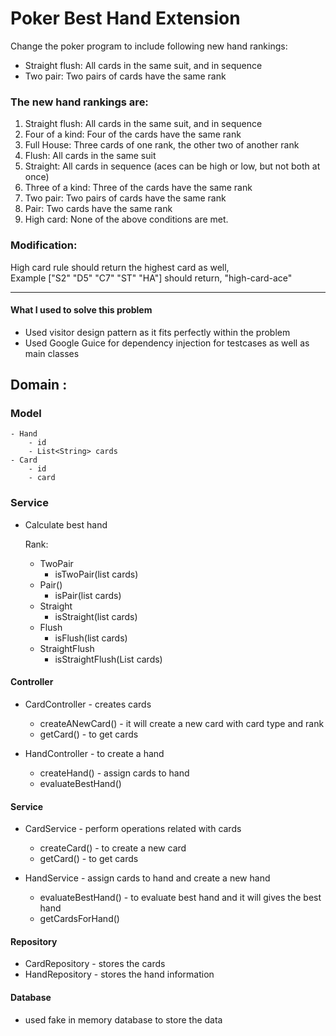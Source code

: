 # Poker Best Hand Extension

Change the poker program to include following new hand rankings: <br>

- Straight flush: All cards in the same suit, and in sequence
- Two pair: Two pairs of cards have the same rank <br>

### The new hand rankings are:

1. Straight flush: All cards in the same suit, and in sequence
2. Four of a kind: Four of the cards have the same rank
3. Full House: Three cards of one rank, the other two of another rank
4. Flush: All cards in the same suit
5. Straight: All cards in sequence (aces can be high or low, but not both at once)
6. Three of a kind: Three of the cards have the same rank
7. Two pair: Two pairs of cards have the same rank
8. Pair: Two cards have the same rank
9. High card: None of the above conditions are met. <br>

### Modification:

High card rule should return the highest card as well,<br>
Example ["S2" "D5" "C7" "ST" "HA"] should return, "high-card-ace"


------------------------------------------------------------------------------------------------------
#### What I used to solve this problem 
  - Used visitor design pattern as it fits perfectly within the problem
  - Used Google Guice for dependency injection for testcases as well as main classes 



## Domain :
### Model
    - Hand
        - id
        - List<String> cards
    - Card
        - id
        - card
        

### Service
  - Calculate best hand 

    Rank:
      - TwoPair
          - isTwoPair(list<string> cards)
      - Pair()
          - isPair(list<string> cards)
      - Straight
          - isStraight(list<string> cards)
      - Flush
          - isFlush(list<string> cards)
      - StraightFlush
          - isStraightFlush(List<string> cards)

#### Controller

- CardController - creates cards 
    - createANewCard() - it will create a new card with card type and rank
    - getCard() - to get cards
  
- HandController - to create a hand
    - createHand() - assign cards to hand
    - evaluateBestHand()

#### Service
- CardService - perform operations related with cards
  - createCard() - to create a new card
  - getCard() - to get cards
  
- HandService - assign cards to hand and create a new hand
  - evaluateBestHand() - to evaluate best hand and it will gives the best hand
  - getCardsForHand()

#### Repository
- CardRepository - stores the cards 
- HandRepository - stores the hand information

#### Database
- used fake in memory database to store the data
